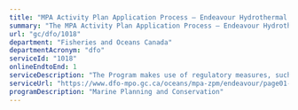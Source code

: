 ```yaml
---
title: "MPA Activity Plan Application Process – Endeavour Hydrothermal Vents"
summary: "The MPA Activity Plan Application Process – Endeavour Hydrothermal Vents service from Fisheries and Oceans Canada is available end-to-end online, according to the GC Service Inventory."
url: "gc/dfo/1018"
department: "Fisheries and Oceans Canada"
departmentAcronym: "dfo"
serviceId: "1018"
onlineEndtoEnd: 1
serviceDescription: "The Program makes use of regulatory measures, such as Marine Protected Areas (MPAs) Regulations in which  prohibitions and allowed activities are detailed, to conserve and sustainably manage marine ecosystems. Activity plans must be submitted to the relevant DFO Regional authority for specific activities, to ensure human activities within the MPA are compliant and consistent with the regulation and objectives of the MPA."
serviceUrl: "https://www.dfo-mpo.gc.ca/oceans/mpa-zpm/endeavour/page01-eng.html"
programDescription: "Marine Planning and Conservation"
---
```

